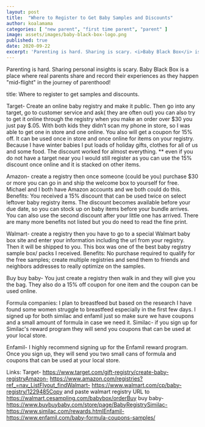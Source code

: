 ```yaml
---
layout: post
title:  "Where to Register to Get Baby Samples and Discounts"
author: koalamama
categories: [ "new parent", "first time parent", "parent" ]
image: assets/images/baby-black-box-logo.png
published: true
date: 2020-09-22
excerpt: 'Parenting is hard. Sharing is scary. <i>Baby Black Box</i> is where real parents record their stories as they happen "mid-flight" parenthood.'
---
```


Parenting is hard.  Sharing personal insights is scary.  Baby Black Box is a place where real parents share and record their experiences as they happen "mid-flight" in the journey of parenthood!


title: Where to register to get samples and discounts. 

Target- 
Create an online baby registry and make it public. Then go into any target, go to customer service and ask( they are often out) you can also try to get it online through the registry when you make an order over $30 you just pay $.05. With both kids they didn’t scan my phone in store, so I was able to get one in store and one online. 
You also will get a coupon for 15% off. It can be used once in store and once online for items on your registry. Because I have winter babies I put loads of holiday gifts,  clothes for all of us and some food. The discount worked for almost everything. ** even if you do not have a target near you I would still register as you can use the 15% discount once online and it is stacked on other items. 

Amazon- create a registry then once someone (could be you) purchase $30 or more you can go in and ship the welcome box to yourself for free. Michael and I both have Amazon accounts and we both could do this. 
Benefits: You received a 15% discount that can be used twice on select leftover baby registry items. The discount becomes available before your due date, so you can stock up on baby items before your bundle arrives. You can also use the second discount after your little one has arrived. There are many more benefits not listed but you do need to read the fine print.  

Walmart- create a registry then you have to go to a special Walmart baby box site and enter your information including the url from your registry. Then it will be shipped to you. This box was one of the best baby registry sample box/ packs I received.
 Benefits: No purchase required to qualify for the free samples;  create multiple registries and send them to friends and neighbors addresses to really optimize on the samples. 

Buy buy baby-  You just create a registry then walk in and  they will give you the bag. They also do a 15% off coupon for one item and the coupon can be used online.


Formula companies: I plan to breastfeed but based on the research I have found some women struggle to breastfeed especially in the first few days. I signed up for both similac and enfamil just so make sure we have coupons and a small amount of formula in case we need it. 
Similac- if you sign up for Similac's reward program they will send you coupons that can be used at your local store. 

Enfamil- I highly recommend signing up for the Enfamil reward program. Once you sign up, they will send you two small cans of formula and coupons that can be used at your local store. 

Links: 
Target- https://www.target.com/gift-registry/create-baby-registryAmazon- https://www.amazon.com/registries?ref_=nav_ListFlyout_findWalmart- https://www.walmart.com/cp/baby-registry/1229485Copy and paste walmart registry URL to https://walmart.cesampling.com/babybox/orderBuy buy baby- https://www.buybuybaby.com/store/page/BabyRegistrySimilac- https://www.similac.com/rewards.htmlEnfamil- https://www.enfamil.com/baby-formula-coupons-samples/
